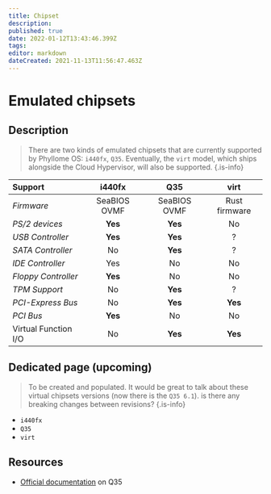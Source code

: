 ```yaml
---
title: Chipset
description: 
published: true
date: 2022-01-12T13:43:46.399Z
tags: 
editor: markdown
dateCreated: 2021-11-13T11:56:47.463Z
---
```


# Emulated chipsets

## Description

> There are two kinds of emulated chipsets that are currently supported by Phyllome OS: `i440fx`, `Q35`. Eventually, the `virt` model, which ships alongside the Cloud Hypervisor, will also be supported. 
{.is-info}

| **Support** | i440fx | Q35 | virt |
| :- | :-: | :-: | :-: |
| *Firmware* | SeaBIOS OVMF | SeaBIOS OVMF | Rust firmware |
| *PS/2 devices* | **Yes** | **Yes** | No | 
| *USB Controller* | **Yes** | **Yes** | ? | 
| *SATA Controller* | No | **Yes** | ? |
| *IDE Controller* | Yes | No | No |
| *Floppy Controller* | **Yes** | No | No |
| *TPM Support* | No | **Yes** | ? |
| *PCI-Express Bus* | No | **Yes** | **Yes** |
| *PCI Bus* | **Yes** | No | No |
| Virtual Function I/O | No | **Yes** | **Yes** |

## Dedicated page (upcoming)

> To be created and populated. It would be great to talk about these virtual chipsets versions (now there is the `Q35 6.1`). is there any breaking changes between revisions?
{.is-info}

* `i440fx`
* `Q35`
* `virt`

## Resources

* [Official documentation](https://wiki.qemu.org/Features/Q35) on Q35 